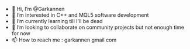 - 👋 Hi, I’m @Garkannen
- 👀 I’m interested in C++ and MQL5 software development
- 🌱 I’m currently learning till I'll be dead
- 💞️ I’m looking to collaborate on community projects but not enough time for now
- 📫 How to reach me : garkannen <at> gmail <dot> com

<!---
Garkannen/Garkannen is a ✨ special ✨ repository because its `README.md` (this file) appears on your GitHub profile.
You can click the Preview link to take a look at your changes.
--->
